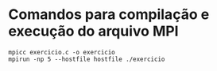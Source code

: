 # Comandos para compilação e execução do arquivo MPI

`mpicc exercicio.c -o exercicio`  
`mpirun -np 5 --hostfile hostfile ./exercicio`